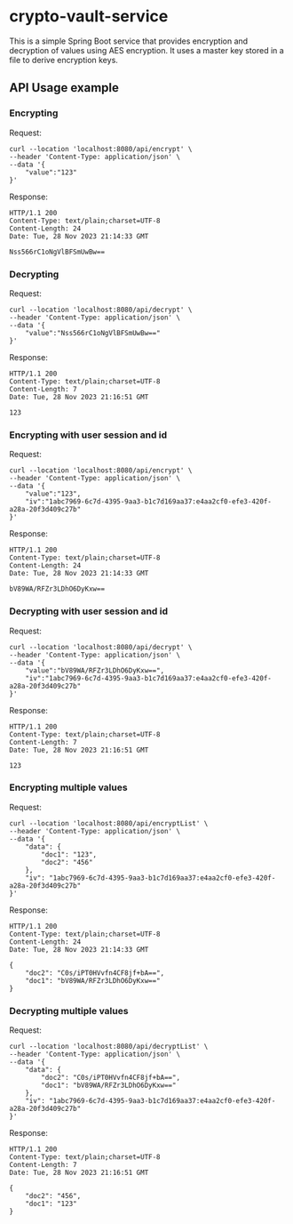# crypto-vault-service
This is a simple Spring Boot service that provides encryption and decryption of values using AES encryption. It uses a master key stored in a file to derive encryption keys. 

## API Usage example

### Encrypting
Request:
```
curl --location 'localhost:8080/api/encrypt' \
--header 'Content-Type: application/json' \
--data '{
    "value":"123"
}'
```
Response:
```
HTTP/1.1 200
Content-Type: text/plain;charset=UTF-8
Content-Length: 24
Date: Tue, 28 Nov 2023 21:14:33 GMT

Nss566rC1oNgVlBFSmUwBw==
```

### Decrypting
Request:
```
curl --location 'localhost:8080/api/decrypt' \
--header 'Content-Type: application/json' \
--data '{
    "value":"Nss566rC1oNgVlBFSmUwBw=="
}'
```
Response:
```
HTTP/1.1 200
Content-Type: text/plain;charset=UTF-8
Content-Length: 7
Date: Tue, 28 Nov 2023 21:16:51 GMT

123
```

### Encrypting with user session and id
Request:
```
curl --location 'localhost:8080/api/encrypt' \
--header 'Content-Type: application/json' \
--data '{
    "value":"123",
    "iv":"1abc7969-6c7d-4395-9aa3-b1c7d169aa37:e4aa2cf0-efe3-420f-a28a-20f3d409c27b"
}'
```
Response:
```
HTTP/1.1 200
Content-Type: text/plain;charset=UTF-8
Content-Length: 24
Date: Tue, 28 Nov 2023 21:14:33 GMT

bV89WA/RFZr3LDhO6DyKxw==
```

### Decrypting with user session and id
Request:
```
curl --location 'localhost:8080/api/decrypt' \
--header 'Content-Type: application/json' \
--data '{
    "value":"bV89WA/RFZr3LDhO6DyKxw==",
    "iv":"1abc7969-6c7d-4395-9aa3-b1c7d169aa37:e4aa2cf0-efe3-420f-a28a-20f3d409c27b"
}'
```
Response:
```
HTTP/1.1 200
Content-Type: text/plain;charset=UTF-8
Content-Length: 7
Date: Tue, 28 Nov 2023 21:16:51 GMT

123
```


### Encrypting multiple values
Request:
```
curl --location 'localhost:8080/api/encryptList' \
--header 'Content-Type: application/json' \
--data '{
    "data": {
        "doc1": "123",
        "doc2": "456"
    },
    "iv": "1abc7969-6c7d-4395-9aa3-b1c7d169aa37:e4aa2cf0-efe3-420f-a28a-20f3d409c27b"
}'
```
Response:
```
HTTP/1.1 200
Content-Type: text/plain;charset=UTF-8
Content-Length: 24
Date: Tue, 28 Nov 2023 21:14:33 GMT

{
    "doc2": "C0s/iPT0HVvfn4CF8jf+bA==",
    "doc1": "bV89WA/RFZr3LDhO6DyKxw=="
}
```

### Decrypting multiple values
Request:
```
curl --location 'localhost:8080/api/decryptList' \
--header 'Content-Type: application/json' \
--data '{
    "data": {
        "doc2": "C0s/iPT0HVvfn4CF8jf+bA==",
        "doc1": "bV89WA/RFZr3LDhO6DyKxw=="
    },
    "iv": "1abc7969-6c7d-4395-9aa3-b1c7d169aa37:e4aa2cf0-efe3-420f-a28a-20f3d409c27b"
}'
```
Response:
```
HTTP/1.1 200
Content-Type: text/plain;charset=UTF-8
Content-Length: 7
Date: Tue, 28 Nov 2023 21:16:51 GMT

{
    "doc2": "456",
    "doc1": "123"
}
```
